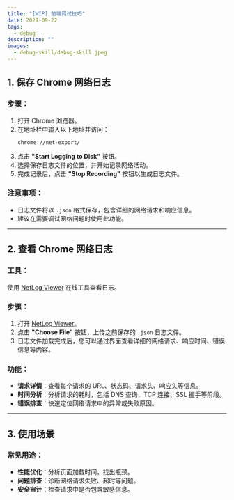 ```yaml
---
title: "[WIP] 前端调试技巧"
date: 2021-09-22
tags:
  - debug
description: ""
images:
  - debug-skill/debug-skill.jpeg
---
```


## 1. 保存 Chrome 网络日志

### 步骤：
1. 打开 Chrome 浏览器。
2. 在地址栏中输入以下地址并访问：
   ```
   chrome://net-export/
   ```
3. 点击 **"Start Logging to Disk"** 按钮。
4. 选择保存日志文件的位置，并开始记录网络活动。
5. 完成记录后，点击 **"Stop Recording"** 按钮以生成日志文件。

### 注意事项：
- 日志文件将以 `.json` 格式保存，包含详细的网络请求和响应信息。
- 建议在需要调试网络问题时使用此功能。

---

## 2. 查看 Chrome 网络日志

### 工具：
使用 [NetLog Viewer](https://netlog-viewer.appspot.com/#import) 在线工具查看日志。

### 步骤：
1. 打开 [NetLog Viewer](https://netlog-viewer.appspot.com/#import)。
2. 点击 **"Choose File"** 按钮，上传之前保存的 `.json` 日志文件。
3. 日志文件加载完成后，您可以通过界面查看详细的网络请求、响应时间、错误信息等内容。

### 功能：
- **请求详情**：查看每个请求的 URL、状态码、请求头、响应头等信息。
- **时间分析**：分析请求的耗时，包括 DNS 查询、TCP 连接、SSL 握手等阶段。
- **错误排查**：快速定位网络请求中的异常或失败原因。

---

## 3. 使用场景

### 常见用途：
- **性能优化**：分析页面加载时间，找出瓶颈。
- **问题排查**：诊断网络请求失败、超时等问题。
- **安全审计**：检查请求中是否包含敏感信息。